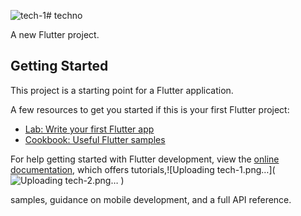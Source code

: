 ![tech-1](https://github.com/user-attachments/assets/81291832-73fb-43ab-918b-45bd1b9d0a80)# techno

A new Flutter project.

## Getting Started

This project is a starting point for a Flutter application.

A few resources to get you started if this is your first Flutter project:

- [Lab: Write your first Flutter app](https://docs.flutter.dev/get-started/codelab)
- [Cookbook: Useful Flutter samples](https://docs.flutter.dev/cookbook)

For help getting started with Flutter development, view the
[online documentation](https://docs.flutter.dev/), which offers tutorials,![Uploading tech-1.png…](![Uploading tech-2.png…]()
)

samples, guidance on mobile development, and a full API reference.
